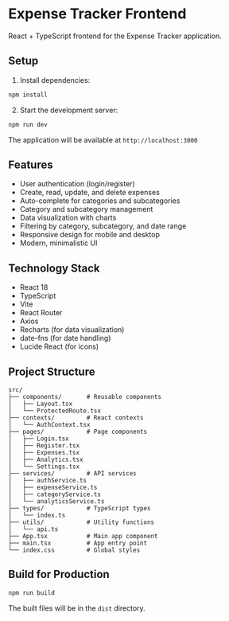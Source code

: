 # Expense Tracker Frontend

React + TypeScript frontend for the Expense Tracker application.

## Setup

1. Install dependencies:
```bash
npm install
```

2. Start the development server:
```bash
npm run dev
```

The application will be available at `http://localhost:3000`

## Features

- User authentication (login/register)
- Create, read, update, and delete expenses
- Auto-complete for categories and subcategories
- Category and subcategory management
- Data visualization with charts
- Filtering by category, subcategory, and date range
- Responsive design for mobile and desktop
- Modern, minimalistic UI

## Technology Stack

- React 18
- TypeScript
- Vite
- React Router
- Axios
- Recharts (for data visualization)
- date-fns (for date handling)
- Lucide React (for icons)

## Project Structure

```
src/
├── components/       # Reusable components
│   ├── Layout.tsx
│   └── ProtectedRoute.tsx
├── contexts/         # React contexts
│   └── AuthContext.tsx
├── pages/            # Page components
│   ├── Login.tsx
│   ├── Register.tsx
│   ├── Expenses.tsx
│   ├── Analytics.tsx
│   └── Settings.tsx
├── services/         # API services
│   ├── authService.ts
│   ├── expenseService.ts
│   ├── categoryService.ts
│   └── analyticsService.ts
├── types/            # TypeScript types
│   └── index.ts
├── utils/            # Utility functions
│   └── api.ts
├── App.tsx           # Main app component
├── main.tsx          # App entry point
└── index.css         # Global styles
```

## Build for Production

```bash
npm run build
```

The built files will be in the `dist` directory.
